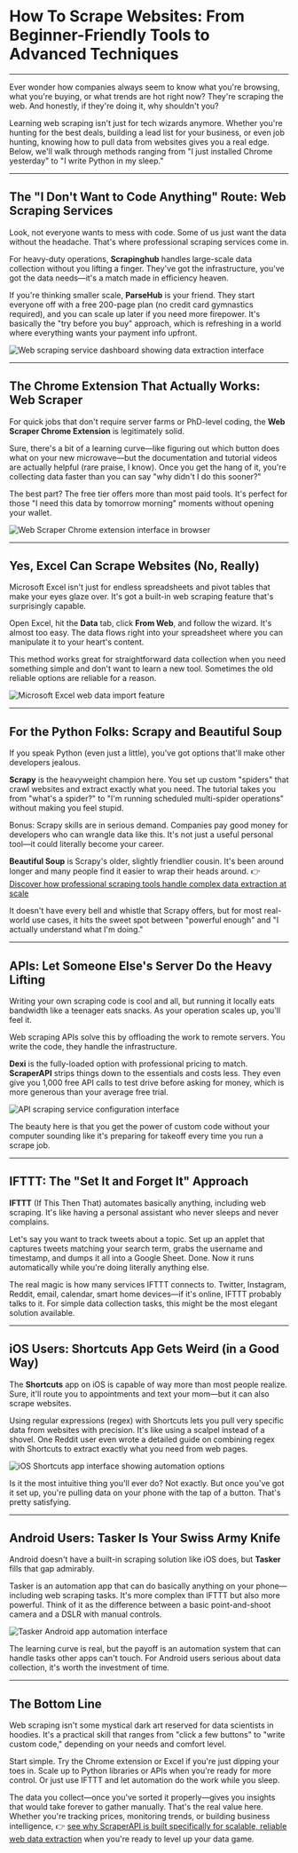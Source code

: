 # How To Scrape Websites: From Beginner-Friendly Tools to Advanced Techniques

---

Ever wonder how companies always seem to know what you're browsing, what you're buying, or what trends are hot right now? They're scraping the web. And honestly, if they're doing it, why shouldn't you?

Learning web scraping isn't just for tech wizards anymore. Whether you're hunting for the best deals, building a lead list for your business, or even job hunting, knowing how to pull data from websites gives you a real edge. Below, we'll walk through methods ranging from "I just installed Chrome yesterday" to "I write Python in my sleep."

---

## The "I Don't Want to Code Anything" Route: Web Scraping Services

Look, not everyone wants to mess with code. Some of us just want the data without the headache. That's where professional scraping services come in.

For heavy-duty operations, **Scrapinghub** handles large-scale data collection without you lifting a finger. They've got the infrastructure, you've got the data needs—it's a match made in efficiency heaven.

If you're thinking smaller scale, **ParseHub** is your friend. They start everyone off with a free 200-page plan (no credit card gymnastics required), and you can scale up later if you need more firepower. It's basically the "try before you buy" approach, which is refreshing in a world where everything wants your payment info upfront.

![Web scraping service dashboard showing data extraction interface](image/9461615563455.webp)

---

## The Chrome Extension That Actually Works: Web Scraper

For quick jobs that don't require server farms or PhD-level coding, the **Web Scraper Chrome Extension** is legitimately solid.

Sure, there's a bit of a learning curve—like figuring out which button does what on your new microwave—but the documentation and tutorial videos are actually helpful (rare praise, I know). Once you get the hang of it, you're collecting data faster than you can say "why didn't I do this sooner?"

The best part? The free tier offers more than most paid tools. It's perfect for those "I need this data by tomorrow morning" moments without opening your wallet.

![Web Scraper Chrome extension interface in browser](image/176616521146556.webp)

---

## Yes, Excel Can Scrape Websites (No, Really)

Microsoft Excel isn't just for endless spreadsheets and pivot tables that make your eyes glaze over. It's got a built-in web scraping feature that's surprisingly capable.

Open Excel, hit the **Data** tab, click **From Web**, and follow the wizard. It's almost too easy. The data flows right into your spreadsheet where you can manipulate it to your heart's content.

This method works great for straightforward data collection when you need something simple and don't want to learn a new tool. Sometimes the old reliable options are reliable for a reason.

![Microsoft Excel web data import feature](image/53759061592.webp)

---

## For the Python Folks: Scrapy and Beautiful Soup

If you speak Python (even just a little), you've got options that'll make other developers jealous.

**Scrapy** is the heavyweight champion here. You set up custom "spiders" that crawl websites and extract exactly what you need. The tutorial takes you from "what's a spider?" to "I'm running scheduled multi-spider operations" without making you feel stupid.

Bonus: Scrapy skills are in serious demand. Companies pay good money for developers who can wrangle data like this. It's not just a useful personal tool—it could literally become your career.

**Beautiful Soup** is Scrapy's older, slightly friendlier cousin. It's been around longer and many people find it easier to wrap their heads around. 👉 [Discover how professional scraping tools handle complex data extraction at scale](https://www.scraperapi.com/?fp_ref=coupons)

It doesn't have every bell and whistle that Scrapy offers, but for most real-world use cases, it hits the sweet spot between "powerful enough" and "I actually understand what I'm doing."

---

## APIs: Let Someone Else's Server Do the Heavy Lifting

Writing your own scraping code is cool and all, but running it locally eats bandwidth like a teenager eats snacks. As your operation scales up, you'll feel it.

Web scraping APIs solve this by offloading the work to remote servers. You write the code, they handle the infrastructure.

**Dexi** is the fully-loaded option with professional pricing to match. **ScraperAPI** strips things down to the essentials and costs less. They even give you 1,000 free API calls to test drive before asking for money, which is more generous than your average free trial.

![API scraping service configuration interface](image/64204724510283.webp)

The beauty here is that you get the power of custom code without your computer sounding like it's preparing for takeoff every time you run a scrape job.

---

## IFTTT: The "Set It and Forget It" Approach

**IFTTT** (If This Then That) automates basically anything, including web scraping. It's like having a personal assistant who never sleeps and never complains.

Let's say you want to track tweets about a topic. Set up an applet that captures tweets matching your search term, grabs the username and timestamp, and dumps it all into a Google Sheet. Done. Now it runs automatically while you're doing literally anything else.

The real magic is how many services IFTTT connects to. Twitter, Instagram, Reddit, email, calendar, smart home devices—if it's online, IFTTT probably talks to it. For simple data collection tasks, this might be the most elegant solution available.

---

## iOS Users: Shortcuts App Gets Weird (in a Good Way)

The **Shortcuts** app on iOS is capable of way more than most people realize. Sure, it'll route you to appointments and text your mom—but it can also scrape websites.

Using regular expressions (regex) with Shortcuts lets you pull very specific data from websites with precision. It's like using a scalpel instead of a shovel. One Reddit user even wrote a detailed guide on combining regex with Shortcuts to extract exactly what you need from web pages.

![iOS Shortcuts app interface showing automation options](image/87364342.webp)

Is it the most intuitive thing you'll ever do? Not exactly. But once you've got it set up, you're pulling data on your phone with the tap of a button. That's pretty satisfying.

---

## Android Users: Tasker Is Your Swiss Army Knife

Android doesn't have a built-in scraping solution like iOS does, but **Tasker** fills that gap admirably.

Tasker is an automation app that can do basically anything on your phone—including web scraping tasks. It's more complex than IFTTT but also more powerful. Think of it as the difference between a basic point-and-shoot camera and a DSLR with manual controls.

![Tasker Android app automation interface](image/358868761945.webp)

The learning curve is real, but the payoff is an automation system that can handle tasks other apps can't touch. For Android users serious about data collection, it's worth the investment of time.

---

## The Bottom Line

Web scraping isn't some mystical dark art reserved for data scientists in hoodies. It's a practical skill that ranges from "click a few buttons" to "write custom code," depending on your needs and comfort level.

Start simple. Try the Chrome extension or Excel if you're just dipping your toes in. Scale up to Python libraries or APIs when you're ready for more control. Or just use IFTTT and let automation do the work while you sleep.

The data you collect—once you've sorted it properly—gives you insights that would take forever to gather manually. That's the real value here. Whether you're tracking prices, monitoring trends, or building business intelligence, 👉 [see why ScraperAPI is built specifically for scalable, reliable web data extraction](https://www.scraperapi.com/?fp_ref=coupons) when you're ready to level up your data game.
